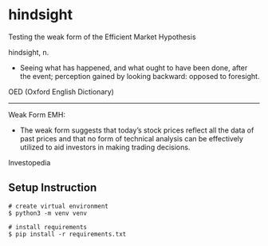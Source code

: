 # hindsight
Testing the weak form of the Efficient Market Hypothesis

hindsight, n.

- Seeing what has happened, and what ought to have been done, after the event; perception gained by looking backward: opposed to foresight.

OED (Oxford English Dictionary)

---

Weak Form EMH:

- The weak form suggests that today’s stock prices reflect all the data of past prices and that no form of technical analysis can be effectively utilized to aid investors in making trading decisions.

Investopedia

## Setup Instruction

```
# create virtual environment
$ python3 -m venv venv

# install requirements
$ pip install -r requirements.txt

```